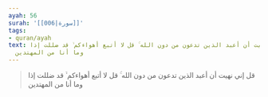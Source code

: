 ```yaml
---
ayah: 56
surah: '[[006|سورة]]'
tags:
- quran/ayah
text: قل إني نهيت أن أعبد الذين تدعون من دون الله ۚ قل لا أتبع أهواءكم ۙ قد ضللت إذا
  وما أنا من المهتدين
---
```

> قل إني نهيت أن أعبد الذين تدعون من دون الله ۚ قل لا أتبع أهواءكم ۙ قد ضللت إذا وما أنا من المهتدين
